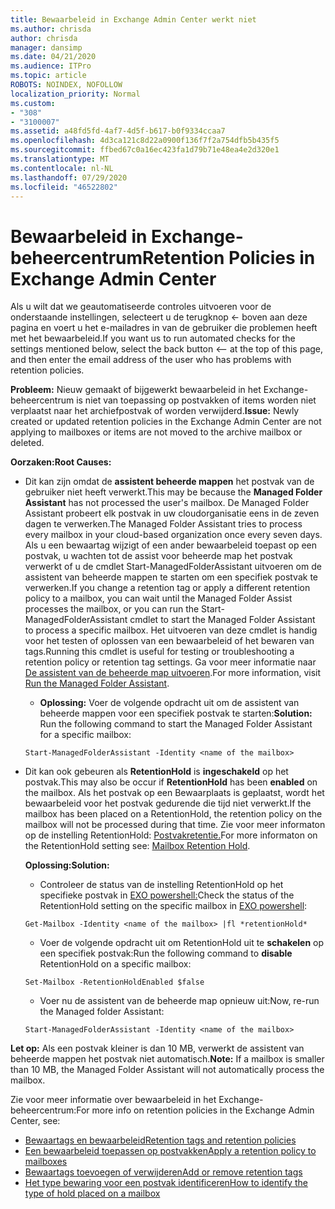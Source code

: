 ```yaml
---
title: Bewaarbeleid in Exchange Admin Center werkt niet
ms.author: chrisda
author: chrisda
manager: dansimp
ms.date: 04/21/2020
ms.audience: ITPro
ms.topic: article
ROBOTS: NOINDEX, NOFOLLOW
localization_priority: Normal
ms.custom:
- "308"
- "3100007"
ms.assetid: a48fd5fd-4af7-4d5f-b617-b0f9334ccaa7
ms.openlocfilehash: 4d3ca121c8d22a0900f136f7f2a754dfb5b435f5
ms.sourcegitcommit: ffbed67c0a16ec423fa1d79b71e48ea4e2d320e1
ms.translationtype: MT
ms.contentlocale: nl-NL
ms.lasthandoff: 07/29/2020
ms.locfileid: "46522802"
---
```

# <a name="retention-policies-in-exchange-admin-center"></a><span data-ttu-id="4b97c-102">Bewaarbeleid in Exchange-beheercentrum</span><span class="sxs-lookup"><span data-stu-id="4b97c-102">Retention Policies in Exchange Admin Center</span></span>

<span data-ttu-id="4b97c-103">Als u wilt dat we geautomatiseerde controles uitvoeren voor de onderstaande instellingen, selecteert u de terugknop <- boven aan deze pagina en voert u het e-mailadres in van de gebruiker die problemen heeft met het bewaarbeleid.</span><span class="sxs-lookup"><span data-stu-id="4b97c-103">If you want us to run automated checks for the settings mentioned below, select the back button <-- at the top of this page, and then enter the email address of the user who has problems with retention policies.</span></span>

 <span data-ttu-id="4b97c-104">**Probleem:** Nieuw gemaakt of bijgewerkt bewaarbeleid in het Exchange-beheercentrum is niet van toepassing op postvakken of items worden niet verplaatst naar het archiefpostvak of worden verwijderd.</span><span class="sxs-lookup"><span data-stu-id="4b97c-104">**Issue:** Newly created or updated retention policies in the Exchange Admin Center are not applying to mailboxes or items are not moved to the archive mailbox or deleted.</span></span> 
  
 <span data-ttu-id="4b97c-105">**Oorzaken:**</span><span class="sxs-lookup"><span data-stu-id="4b97c-105">**Root Causes:**</span></span>
  
- <span data-ttu-id="4b97c-106">Dit kan zijn omdat de **assistent beheerde mappen** het postvak van de gebruiker niet heeft verwerkt.</span><span class="sxs-lookup"><span data-stu-id="4b97c-106">This may be because the **Managed Folder Assistant** has not processed the user's mailbox.</span></span> <span data-ttu-id="4b97c-107">De Managed Folder Assistant probeert elk postvak in uw cloudorganisatie eens in de zeven dagen te verwerken.</span><span class="sxs-lookup"><span data-stu-id="4b97c-107">The Managed Folder Assistant tries to process every mailbox in your cloud-based organization once every seven days.</span></span> <span data-ttu-id="4b97c-108">Als u een bewaartag wijzigt of een ander bewaarbeleid toepast op een postvak, u wachten tot de assist voor beheerde map het postvak verwerkt of u de cmdlet Start-ManagedFolderAssistant uitvoeren om de assistent van beheerde mappen te starten om een specifiek postvak te verwerken.</span><span class="sxs-lookup"><span data-stu-id="4b97c-108">If you change a retention tag or apply a different retention policy to a mailbox, you can wait until the Managed Folder Assist processes the mailbox, or you can run the Start-ManagedFolderAssistant cmdlet to start the Managed Folder Assistant to process a specific mailbox.</span></span> <span data-ttu-id="4b97c-109">Het uitvoeren van deze cmdlet is handig voor het testen of oplossen van een bewaarbeleid of het bewaren van tags.</span><span class="sxs-lookup"><span data-stu-id="4b97c-109">Running this cmdlet is useful for testing or troubleshooting a retention policy or retention tag settings.</span></span> <span data-ttu-id="4b97c-110">Ga voor meer informatie naar [De assistent van de beheerde map uitvoeren](https://msdn.microsoft.com/library/gg271153%28v=exchsrvcs.149%29.aspx#managedfolderassist).</span><span class="sxs-lookup"><span data-stu-id="4b97c-110">For more information, visit [Run the Managed Folder Assistant](https://msdn.microsoft.com/library/gg271153%28v=exchsrvcs.149%29.aspx#managedfolderassist).</span></span>
    
  - <span data-ttu-id="4b97c-111">**Oplossing:** Voer de volgende opdracht uit om de assistent van beheerde mappen voor een specifiek postvak te starten:</span><span class="sxs-lookup"><span data-stu-id="4b97c-111">**Solution:** Run the following command to start the Managed Folder Assistant for a specific mailbox:</span></span>
    
  ```
  Start-ManagedFolderAssistant -Identity <name of the mailbox>
  ```

- <span data-ttu-id="4b97c-112">Dit kan ook gebeuren als **RetentionHold** is **ingeschakeld** op het postvak.</span><span class="sxs-lookup"><span data-stu-id="4b97c-112">This may also be occur if **RetentionHold** has been **enabled** on the mailbox.</span></span> <span data-ttu-id="4b97c-113">Als het postvak op een Bewaarplaats is geplaatst, wordt het bewaarbeleid voor het postvak gedurende die tijd niet verwerkt.</span><span class="sxs-lookup"><span data-stu-id="4b97c-113">If the mailbox has been placed on a RetentionHold, the retention policy on the mailbox will not be processed during that time.</span></span> <span data-ttu-id="4b97c-114">Zie voor meer informaton op de instelling RetentionHold: [Postvakretentie.](https://docs.microsoft.com/exchange/security-and-compliance/messaging-records-management/mailbox-retention-hold)</span><span class="sxs-lookup"><span data-stu-id="4b97c-114">For more informaton on the RetentionHold setting see: [Mailbox Retention Hold](https://docs.microsoft.com/exchange/security-and-compliance/messaging-records-management/mailbox-retention-hold).</span></span>
    
    <span data-ttu-id="4b97c-115">**Oplossing:**</span><span class="sxs-lookup"><span data-stu-id="4b97c-115">**Solution:**</span></span>
    
  - <span data-ttu-id="4b97c-116">Controleer de status van de instelling RetentionHold op het specifieke postvak in [EXO powershell:](https://docs.microsoft.com/powershell/exchange/exchange-online/connect-to-exchange-online-powershell/connect-to-exchange-online-powershell?view=exchange-ps)</span><span class="sxs-lookup"><span data-stu-id="4b97c-116">Check the status of the RetentionHold setting on the specific mailbox in [EXO powershell](https://docs.microsoft.com/powershell/exchange/exchange-online/connect-to-exchange-online-powershell/connect-to-exchange-online-powershell?view=exchange-ps):</span></span>
    
  ```
  Get-Mailbox -Identity <name of the mailbox> |fl *retentionHold*
  ```

  - <span data-ttu-id="4b97c-117">Voer de volgende opdracht uit om RetentionHold uit te **schakelen** op een specifiek postvak:</span><span class="sxs-lookup"><span data-stu-id="4b97c-117">Run the following command to **disable** RetentionHold on a specific mailbox:</span></span>
    
  ```
  Set-Mailbox -RetentionHoldEnabled $false
  ```

  - <span data-ttu-id="4b97c-118">Voer nu de assistent van de beheerde map opnieuw uit:</span><span class="sxs-lookup"><span data-stu-id="4b97c-118">Now, re-run the Managed folder Assistant:</span></span>
    
  ```
  Start-ManagedFolderAssistant -Identity <name of the mailbox>
  ```

 <span data-ttu-id="4b97c-119">**Let op:** Als een postvak kleiner is dan 10 MB, verwerkt de assistent van beheerde mappen het postvak niet automatisch.</span><span class="sxs-lookup"><span data-stu-id="4b97c-119">**Note:** If a mailbox is smaller than 10 MB, the Managed Folder Assistant will not automatically process the mailbox.</span></span>
 
<span data-ttu-id="4b97c-120">Zie voor meer informatie over bewaarbeleid in het Exchange-beheercentrum:</span><span class="sxs-lookup"><span data-stu-id="4b97c-120">For more info on retention policies in the Exchange Admin Center, see:</span></span>
- [<span data-ttu-id="4b97c-121">Bewaartags en bewaarbeleid</span><span class="sxs-lookup"><span data-stu-id="4b97c-121">Retention tags and retention policies</span></span>](https://docs.microsoft.com/exchange/security-and-compliance/messaging-records-management/retention-tags-and-policies)
- [<span data-ttu-id="4b97c-122">Een bewaarbeleid toepassen op postvakken</span><span class="sxs-lookup"><span data-stu-id="4b97c-122">Apply a retention policy to mailboxes</span></span>](https://docs.microsoft.com/exchange/security-and-compliance/messaging-records-management/apply-retention-policy)
- [<span data-ttu-id="4b97c-123">Bewaartags toevoegen of verwijderen</span><span class="sxs-lookup"><span data-stu-id="4b97c-123">Add or remove retention tags</span></span>](https://docs.microsoft.com/exchange/security-and-compliance/messaging-records-management/add-or-remove-retention-tags)
- [<span data-ttu-id="4b97c-124">Het type bewaring voor een postvak identificeren</span><span class="sxs-lookup"><span data-stu-id="4b97c-124">How to identify the type of hold placed on a mailbox</span></span>](https://docs.microsoft.com/microsoft-365/compliance/identify-a-hold-on-an-exchange-online-mailbox)
